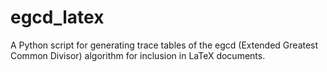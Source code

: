 # egcd_latex
A Python script for generating trace tables of the egcd (Extended Greatest Common Divisor) algorithm for inclusion in LaTeX documents. 
